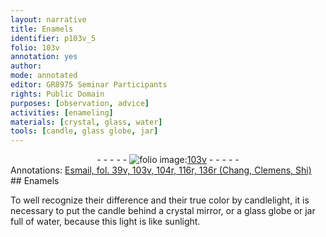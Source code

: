 ```yaml
---
layout: narrative
title: Enamels
identifier: p103v_5
folio: 103v
annotation: yes
author:
mode: annotated
editor: GR8975 Seminar Participants
rights: Public Domain
purposes: [observation, advice]
activities: [enameling]
materials: [crystal, glass, water]
tools: [candle, glass globe, jar]
---
```


 <div class="folio" align="center">- - - - - <a href="http://gallica.bnf.fr/ark:/12148/btv1b10500001g/f212.image" target="_blank"><img src="https://cu-mkp.github.io/GR8975-edition/assets/photo-icon.png" alt="folio image: " style="display:inline-block; margin-bottom:-3px;"/>103v</a> - - - - - </div>   <div class="annotation" align="left">Annotations:
<a href="https://drive.google.com/drive/folders/0BwJi-u8sfkVDYVR5NE9zV1BfTUE" target="_blank">Esmail, fol. 39v, 103v, 104r, 116r, 136r (Chang, Clemens, Shi)</a>
 </div> 
## Enamels

 
<span class="activity"></span>To well recognize their difference and their true <span class="color">color</span> by candlelight, it is necessary to put the <span class="tool">candle</span> behind a <span class="material">crystal</span> mirror, or a <span class="tool"><span class="material">glass</span> globe</span> or <span class="tool">jar</span> full of <span class="material">water</span>, because this light is like sunlight.
 